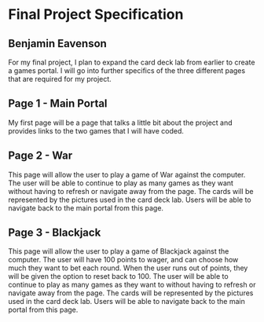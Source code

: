 # Final Project Specification

## Benjamin Eavenson

For my final project, I plan to expand the card deck lab from earlier to create a games portal. I will go into further specifics of the three different pages that are required for my project.

## Page 1 - Main Portal

My first page will be a page that talks a little bit about the project and provides links to the two games that I will have coded.

## Page 2 - War

This page will allow the user to play a game of War against the computer. The user will be able to continue to play as many games as they want without having to refresh or navigate away from the page. The cards will be represented by the pictures used in the card deck lab. Users will be able to navigate back to the main portal from this page.

## Page 3 - Blackjack

This page will allow the user to play a game of Blackjack against the computer. The user will have 100 points to wager, and can choose how much they want to bet each round. When the user runs out of points, they will be given the option to reset back to 100. The user will be able to continue to play as many games as they want to without having to refresh or navigate away from the page. The cards will be represented by the pictures used in the card deck lab. Users will be able to navigate back to the main portal from this page. 